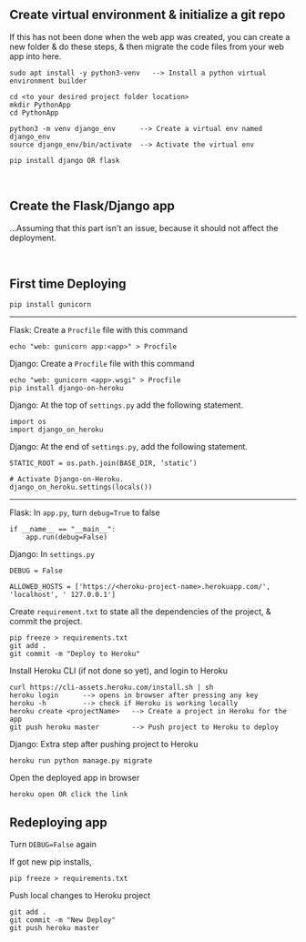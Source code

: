 ## Create virtual environment & initialize a git repo
If this has not been done when the web app was created, you can create a new folder & do these steps, & then migrate the code files from your web app into here.
```
sudo apt install -y python3-venv   --> Install a python virtual environment builder

cd <to your desired project folder location>
mkdir PythonApp
cd PythonApp

python3 -m venv django_env      --> Create a virtual env named django_env
source django_env/bin/activate  --> Activate the virtual env

pip install django OR flask 
```
<br/>

## Create the Flask/Django app
...Assuming that this part isn't an issue, because it should not affect the deployment.

<br/>

## First time Deploying
```
pip install gunicorn
```


---


Flask: Create a `Procfile` file with this command
```
echo "web: gunicorn app:<app>" > Procfile
```
  
  
Django: Create a `Procfile` file with this command
```
echo "web: gunicorn <app>.wsgi" > Procfile
pip install django-on-heroku  
```
  
  
Django: At the top of `settings.py` add the following statement.
```
import os
import django_on_heroku
```
  
Django: At the end of `settings.py`, add the following statement.
```
STATIC_ROOT = os.path.join(BASE_DIR, ‘static’)
  
# Activate Django-on-Heroku.
django_on_heroku.settings(locals())
```
  
  
---
  
  
Flask: In `app.py`, turn `debug=True` to false
```
if __name__ == "__main__":
    app.run(debug=False)
```
  
  
Django: In `settings.py`
```
DEBUG = False

ALLOWED_HOSTS = ['https://<heroku-project-name>.herokuapp.com/', 'localhost', ' 127.0.0.1']
```

  
Create `requirement.txt` to state all the dependencies of the project, & commit the project.  
```
pip freeze > requirements.txt
git add .
git commit -m "Deploy to Heroku"
```
  
  
Install Heroku CLI (if not done so yet), and login to Heroku
```
curl https://cli-assets.heroku.com/install.sh | sh
heroku login      --> opens in browser after pressing any key
heroku -h         --> check if Heroku is working locally
heroku create <projectName>   --> Create a project in Heroku for the app
git push heroku master        --> Push project to Heroku to deploy
```
  
  
Django: Extra step after pushing project to Heroku
```
heroku run python manage.py migrate  
```
  
  
Open the deployed app in browser
```
heroku open OR click the link
```
  
  
  
## Redeploying app

Turn `DEBUG=False` again

  
If got new pip installs, 
```
pip freeze > requirements.txt
```
  
  
Push local changes to Heroku project
```
git add .
git commit -m "New Deploy"
git push heroku master
```
